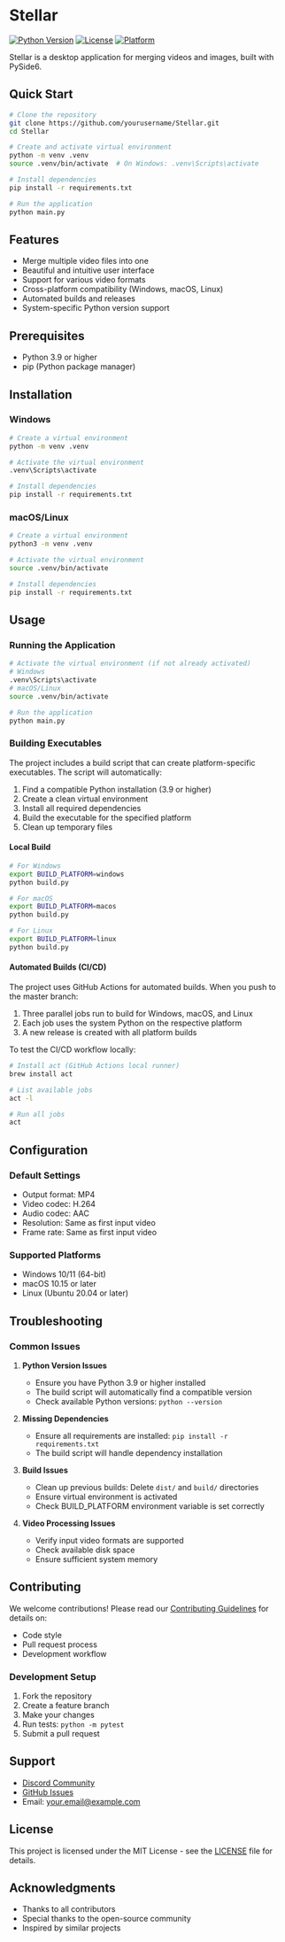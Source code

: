 # Stellar

[![Python Version](https://img.shields.io/badge/python-3.9%2B-blue)](https://www.python.org/downloads/)
[![License](https://img.shields.io/badge/license-MIT-green)](LICENSE)
[![Platform](https://img.shields.io/badge/platform-Windows%20%7C%20macOS%20%7C%20Linux-lightgrey)]()

Stellar is a desktop application for merging videos and images, built with PySide6.

## Quick Start

```bash
# Clone the repository
git clone https://github.com/yourusername/Stellar.git
cd Stellar

# Create and activate virtual environment
python -m venv .venv
source .venv/bin/activate  # On Windows: .venv\Scripts\activate

# Install dependencies
pip install -r requirements.txt

# Run the application
python main.py
```

## Features

- Merge multiple video files into one
- Beautiful and intuitive user interface
- Support for various video formats
- Cross-platform compatibility (Windows, macOS, Linux)
- Automated builds and releases
- System-specific Python version support

## Prerequisites

- Python 3.9 or higher
- pip (Python package manager)

## Installation

### Windows

```bash
# Create a virtual environment
python -m venv .venv

# Activate the virtual environment
.venv\Scripts\activate

# Install dependencies
pip install -r requirements.txt
```

### macOS/Linux

```bash
# Create a virtual environment
python3 -m venv .venv

# Activate the virtual environment
source .venv/bin/activate

# Install dependencies
pip install -r requirements.txt
```

## Usage

### Running the Application

```bash
# Activate the virtual environment (if not already activated)
# Windows
.venv\Scripts\activate
# macOS/Linux
source .venv/bin/activate

# Run the application
python main.py
```

### Building Executables

The project includes a build script that can create platform-specific executables. The script will automatically:
1. Find a compatible Python installation (3.9 or higher)
2. Create a clean virtual environment
3. Install all required dependencies
4. Build the executable for the specified platform
5. Clean up temporary files

#### Local Build

```bash
# For Windows
export BUILD_PLATFORM=windows
python build.py

# For macOS
export BUILD_PLATFORM=macos
python build.py

# For Linux
export BUILD_PLATFORM=linux
python build.py
```

#### Automated Builds (CI/CD)

The project uses GitHub Actions for automated builds. When you push to the master branch:
1. Three parallel jobs run to build for Windows, macOS, and Linux
2. Each job uses the system Python on the respective platform
3. A new release is created with all platform builds

To test the CI/CD workflow locally:
```bash
# Install act (GitHub Actions local runner)
brew install act

# List available jobs
act -l

# Run all jobs
act
```

## Configuration

### Default Settings

- Output format: MP4
- Video codec: H.264
- Audio codec: AAC
- Resolution: Same as first input video
- Frame rate: Same as first input video

### Supported Platforms

- Windows 10/11 (64-bit)
- macOS 10.15 or later
- Linux (Ubuntu 20.04 or later)

## Troubleshooting

### Common Issues

1. **Python Version Issues**
   - Ensure you have Python 3.9 or higher installed
   - The build script will automatically find a compatible version
   - Check available Python versions: `python --version`

2. **Missing Dependencies**
   - Ensure all requirements are installed: `pip install -r requirements.txt`
   - The build script will handle dependency installation

3. **Build Issues**
   - Clean up previous builds: Delete `dist/` and `build/` directories
   - Ensure virtual environment is activated
   - Check BUILD_PLATFORM environment variable is set correctly

4. **Video Processing Issues**
   - Verify input video formats are supported
   - Check available disk space
   - Ensure sufficient system memory

## Contributing

We welcome contributions! Please read our [Contributing Guidelines](CONTRIBUTING.md) for details on:
- Code style
- Pull request process
- Development workflow

### Development Setup

1. Fork the repository
2. Create a feature branch
3. Make your changes
4. Run tests: `python -m pytest`
5. Submit a pull request

## Support

- [Discord Community](https://discord.gg/your-invite-link)
- [GitHub Issues](https://github.com/yourusername/Stellar/issues)
- Email: your.email@example.com

## License

This project is licensed under the MIT License - see the [LICENSE](LICENSE) file for details.

## Acknowledgments

- Thanks to all contributors
- Special thanks to the open-source community
- Inspired by similar projects 